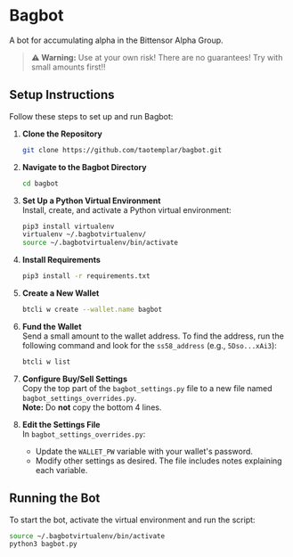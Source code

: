 # Bagbot
A bot for accumulating alpha in the Bittensor Alpha Group.

> **⚠️ Warning:** Use at your own risk! There are no guarantees! Try with small amounts first!!

## Setup Instructions

Follow these steps to set up and run Bagbot:

1. **Clone the Repository**  
   ```bash
   git clone https://github.com/taotemplar/bagbot.git
   ```

2. **Navigate to the Bagbot Directory**  
   ```bash
   cd bagbot
   ```

3. **Set Up a Python Virtual Environment**  
   Install, create, and activate a Python virtual environment:
   ```bash
   pip3 install virtualenv
   virtualenv ~/.bagbotvirtualenv/
   source ~/.bagbotvirtualenv/bin/activate
   ```

4. **Install Requirements**  
   ```bash
   pip3 install -r requirements.txt
   ```

5. **Create a New Wallet**  
   ```bash
   btcli w create --wallet.name bagbot
   ```

6. **Fund the Wallet**  
   Send a small amount to the wallet address. To find the address, run the following command and look for the `ss58_address` (e.g., `5Dso...xAi3`):
   ```bash
   btcli w list
   ```

7. **Configure Buy/Sell Settings**  
   Copy the top part of the `bagbot_settings.py` file to a new file named `bagbot_settings_overrides.py`.  
   **Note:** Do **not** copy the bottom 4 lines.

8. **Edit the Settings File**  
   In `bagbot_settings_overrides.py`:
   - Update the `WALLET_PW` variable with your wallet's password.
   - Modify other settings as desired. The file includes notes explaining each variable.

## Running the Bot

To start the bot, activate the virtual environment and run the script:
```bash
source ~/.bagbotvirtualenv/bin/activate
python3 bagbot.py
```
